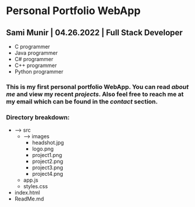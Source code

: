 # Personal Portfolio WebApp

## Sami Munir | 04.26.2022 | Full Stack Developer
* C programmer
* Java programmer
* C# programmer
* C++ programmer
* Python programmer

### This is my first personal portfolio WebApp. You can read *about me* and view my recent *projects*. Also feel free to reach me at my email which can be found in the *contact* section.

### Directory breakdown:
* --> src
    * --> images
        * headshot.jpg
        * logo.png
        * project1.png
        * project2.png
        * project3.png
        * project4.png
    * app.js
    * styles.css
* index.html
* ReadMe.md